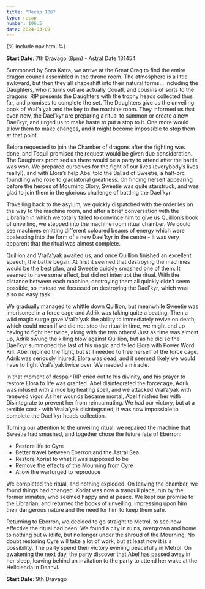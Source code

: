 ```yaml
---
title: "Recap 106"
type: recap
number: 106.5
date: 2024-03-09
---
```


{% include nav.html %}

**Start Date**: 7th Dravago (8pm)  - Astral Date 131454

Summoned by Sora Katra, we arrive at the Great Crag to find the entire dragon council assembled in the throne room. The atmosphere is a little awkward, but then they all shapeshift into their natural forms… including the Daughters, who it turns out are actually Couatl, and cousins of sorts to the dragons. RIP presents the Daughters with the trophy heads collected thus far, and promises to complete the set. The Daughters give us the unveiling book of Vral’a’yak and the key to the machine room. They informed us that even now, the Dael’kyr are preparing a ritual to summon or create a new Dael’kyr, and urged us to make haste to put a stop to it. One more would allow them to make changes, and it might become impossible to stop them at that point.

Belora requested to join the Chamber of dragons after the fighting was done, and Toquil promised the request would be given due consideration. The Daughters promised us there would be a party to attend after the battle was won.  We prepared ourselves for the fight of our lives (everybody’s lives really!), and with Elora’s help Abel told the Ballad of Sweetie, a half-orc foundling who rose to gladiatorial greatness. On finding herself appearing before the heroes of Mourning Glory, Sweetie was quite starstruck, and was glad to join them in the glorious challenge of battling the Dael’kyr.

Travelling back to the asylum, we quickly dispatched with the orderlies on the way to the machine room, and after a brief conversation with the Librarian in which we totally failed to convince him to give us Quillion’s book of unveiling, we stepped into the machine room ritual chamber. We could see machines emitting different coloured beams of energy which were coalescing into the form of a new Dael’kyr in the centre - it was very apparent that the ritual was almost complete.

Quillion and Vral’a’yak awaited us, and once Quillion finished an excellent speech, the battle began. At first it seemed that destroying the machines would be the best plan, and Sweetie quickly smashed one of them. It seemed to have some effect, but did not interrupt the ritual. With the distance between each machine, destroying them all quickly didn’t seem possible, so instead we focussed on destroying the Dael’kyr, which was also no easy task.

We gradually managed to whittle down Quillion, but meanwhile Sweetie was imprisoned in a force cage and Adrik was taking quite a beating. Then a wild magic surge gave Vral’a’yak the ability to immediately revive on death, which could mean if we did not stop the ritual in time, we might end up having to fight her twice, along with the two others! Just as time was almost up, Adrik swung the killing blow against Quillion, but as he did so the Dael’kyr summoned the last of his magic and felled Elora with Power Word Kill. Abel rejoined the fight, but still needed to free herself of the force cage. Adrik was seriously injured, Elora was dead, and it seemed likely we would have to fight Vral’a’yak twice over. We needed a miracle. 

In that moment of despair RIP cried out to his divinity, and his prayer to restore Elora to life was granted. Abel disintegrated the forcecage, Adrik was infused with a nice big healing spell, and we attacked Vral’a’yak with renewed vigor. As her wounds became mortal, Abel finished her with Disintegrate to prevent her from reincarnating.  We had our victory, but at a terrible cost - with Vral’a’yak disintegrated, it was now impossible to complete the Dael’kyr heads collection.

Turning our attention to the unveiling ritual, we repaired the machine that Sweetie had smashed, and together chose the future fate of Eberron:

- Restore life to Cyre
- Better travel between Eberron and the Astral Sea
- Restore Xoriat to what it was supposed to be
- Remove the effects of the Mourning from Cyre
- Allow the warforged to reproduce
 

We completed the ritual, and nothing exploded. On leaving the chamber, we found things had changed. Xoriat was now a tranquil place, run by the former inmates, who seemed happy and at peace. We kept our promise to the Librarian, and returned the books of unveiling, impressing upon him their dangerous nature and the need for him to keep them safe.

Returning to Eberron, we decided to go straight to Metrol, to see how effective the ritual had been. We found a city in ruins, overgrown and home to nothing but wildlife, but no longer under the shroud of the Mourning. No doubt restoring Cyre will take a lot of work, but at least now it is a possibility. The party spend their victory evening peacefully in Metrol. On awakening the next day, the party discover that Abel has passed away in her sleep, leaving behind an invitation to the party to attend her wake at the Hellcienda in Daanvi.

**Start Date**: 9th Dravago 